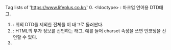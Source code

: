 Tag lists of 'https://www.lifeplus.co.kr/'
0. <!doctype> : 마크업 언어용 DTD태그.
1. <html> : 위의 DTD를 제외한 전체를 이 태그로 둘러싼다.
2. <meta> : HTML의 부가 정보를 선언하는 태그. 예를 들어 charset 속성을 쓰면 인코딩을 선언할 수 있다. 
3. <title> : HTML의 제목을 선언하는 태그 
4. <link> : 별도의 CSS선언 파일등을 연결하는 태그.
5. <script> : 스크립트를 사용한다. 
6. <noscript>
7. <style> : CSS 사용. 되도록이면 <link>태그 사용 권장.
8. <head> : HTML문서의 속성을 지정하기 위한 태그. 이 태그 안에 타이틀이나 메타 태그 등을 넣는다. 
9. <body> : HTML 문서의 본 모양을 나타내기 위한 태그. 표시될 문서의 레이아웃을 이 태그 안에 작성. 
10. <div> : 박스 또는 레이어. 테이블 태그 대신 많이 사용되는 레이아웃. 
11. <a> : 하이퍼링크를 생성하는 태그. href속성을 사용
12. <img> : 페이지에 이미지를 추가하는 태그. 
13. <strong> : 두껍게 효과.
14. <ul> : 순서 없는 목록 표시(unordered list) - 안에 하위 목록으로 <ol>을 넣을 수 있다. 물론 이 반대도 가능.
15. <li> : 목록에서 각 항목들은 <li></li>태그 안에 넣는다.
16. <span> : <div>의 인라인 버전. 
17. <i> : 텍스트를 기울임꼴로 표시. 
18. <br> : 문단 내 줄바꿈. 강제개행
19. <input> : 입력값 요소를 지정. 여러 옵션이 존재한다. 
20. <dl> : 정의 목록 표시
21. <dt> : 정의 목록의 정의 기술
22. <dd> : 정의 목록의 뜻풀이
23. <iframe>